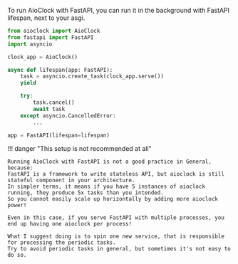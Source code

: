 To run AioClock with FastAPI, you can run it in the background with FastAPI lifespan, next to your asgi.

```python
from aioclock import AioClock
from fastapi import FastAPI
import asyncio

clock_app = AioClock()

async def lifespan(app: FastAPI):
    task = asyncio.create_task(clock_app.serve())
    yield

    try:
        task.cancel()
        await task
    except asyncio.CancelledError:
        ...

app = FastAPI(lifespan=lifespan)
```

!!! danger "This setup is not recommended at all"

    Running AioClock with FastAPI is not a good practice in General, because:
    FastAPI is a framework to write stateless API, but aioclock is still stateful component in your architecture.
    In simpler terms, it means if you have 5 instances of aioclock running, they produce 5x tasks than you intended.
    So you cannot easily scale up horizontally by adding more aioclock power!

    Even in this case, if you serve FastAPI with multiple processes, you end up having one aioclock per process!

    What I suggest doing is to spin one new service, that is responsible for processing the periodic tasks.
    Try to avoid periodic tasks in general, but sometimes it's not easy to do so.
